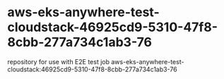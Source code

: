 # aws-eks-anywhere-test-cloudstack-46925cd9-5310-47f8-8cbb-277a734c1ab3-76
repository for use with E2E test job aws-eks-anywhere-test-cloudstack:46925cd9-5310-47f8-8cbb-277a734c1ab3-76
